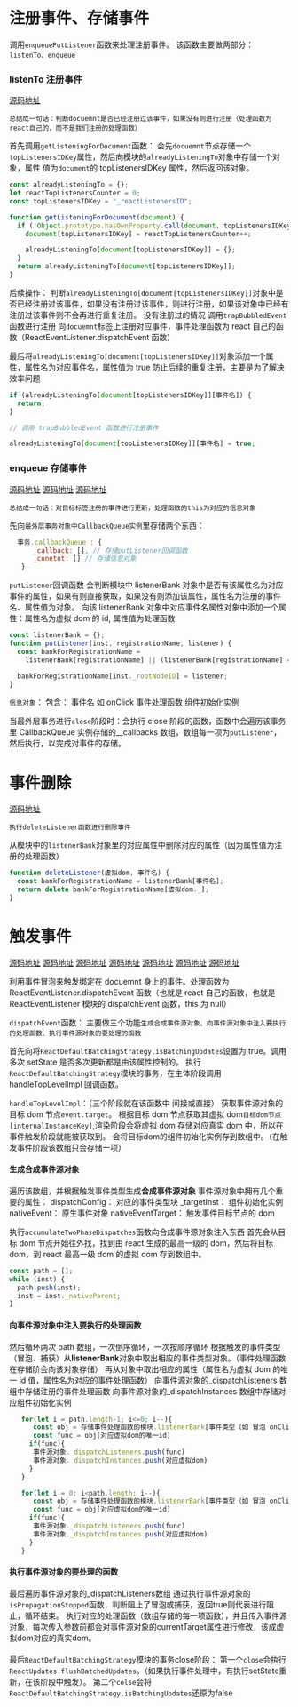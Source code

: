 # 注册事件、存储事件

调用`enqueuePutListener`函数来处理注册事件。
该函数主要做两部分：`listenTo、enqueue`

### listenTo 注册事件
[源码地址](https://github.com/Myliu0401/reactV15-/blob/main/src/renderers/dom/client/ReactBrowserEventEmitter.js)

`总结成一句话：判断docuemnt是否已经注册过该事件，如果没有则进行注册（处理函数为react自己的，而不是我们注册的处理函数）`

首先调用`getListeningForDocument`函数：
会先`docuemnt`节点存储一个`topListenersIDKey`属性，然后向模块的`alreadyListeningTo`对象中存储一个对象，属性 值为`document`的 topListenersIDKey 属性，然后返回该对象。

```js
const alreadyListeningTo = {};
let reactTopListenersCounter = 0;
const topListenersIDKey = "_reactListenersID";

function getListeningForDocument(document) {
  if (!Object.prototype.hasOwnProperty.call(document, topListenersIDKey)) {
    document[topListenersIDKey] = reactTopListenersCounter++;

    alreadyListeningTo[document[topListenersIDKey]] = {};
  }
  return alreadyListeningTo[document[topListenersIDKey]];
}
```

后续操作：
判断`alreadyListeningTo[document[topListenersIDKey]]`对象中是否已经注册过该事件，如果没有注册过该事件，则进行注册，如果该对象中已经有注册过该事件则不会再进行重复注册。
没有注册过的情况
调用`trapBubbledEvent`函数进行注册
向`docuemnt`标签上注册对应事件，事件处理函数为 react 自己的函数（ReactEventListener.dispatchEvent 函数）

最后将`alreadyListeningTo[document[topListenersIDKey]]`对象添加一个属性，属性名为对应事件名，属性值为 true
防止后续的重复注册，主要是为了解决效率问题

```js
if (alreadyListeningTo[document[topListenersIDKey]][事件名]) {
  return;
}

// 调用 trapBubbledEvent 函数进行注册事件

alreadyListeningTo[document[topListenersIDKey]][事件名] = true;
```

### enqueue 存储事件
[源码地址](https://github.com/Myliu0401/reactV15-/blob/main/src/renderers/dom/shared/ReactDOMComponent.js)
[源码地址](https://github.com/Myliu0401/reactV15-/blob/main/src/shared/utils/CallbackQueue.js)
[源码地址](https://github.com/Myliu0401/reactV15-/blob/main/src/renderers/shared/event/EventPluginHub.js)

`总结成一句话：对目标标签注册的事件进行更新，处理函数的this为对应的信息对象`

先向`最外层事务对象中CallbackQueue实例`里存储两个东西：

```js
  事务.callbackQueue : {
      _callback: [], // 存储putListener回调函数
      _conetnt: [] // 存储信息对象
   }
```

`putListener`回调函数
会判断模块中 listenerBank 对象中是否有该属性名为对应事件的属性，如果有则直接获取，如果没有则添加该属性，属性名为注册的事件名、属性值为对象。
向该 listenerBank 对象中对应事件名属性对象中添加一个属性：属性名为虚拟 dom 的 id, 属性值为处理函数

```js
const listenerBank = {};
function putListener(inst, registrationName, listener) {
  const bankForRegistrationName =
    listenerBank[registrationName] || (listenerBank[registrationName] = {});

  bankForRegistrationName[inst._rootNodeID] = listener;
}
```

`信息对象`：
包含： 事件名 如 onClick
事件处理函数
组件初始化实例

当最外层事务进行`close`阶段时：会执行 close 阶段的函数，函数中会遍历该事务里 CallbackQueue 实例存储的\_\_callbacks 数组，数组每一项为`putListener`，然后执行，以完成对事件的存储。

# 事件删除
[源码地址](https://github.com/Myliu0401/reactV15-/blob/main/src/renderers/shared/event/EventPluginHub.js)

`执行deleteListener函数进行删除事件`

从模块中的`listenerBank`对象里的对应属性中删除对应的属性（因为属性值为注册的处理函数）

```js
function deleteListener(虚拟dom, 事件名) {
  const bankForRegistrationName = listenerBank[事件名];
  return delete bankForRegistrationName[虚拟dom._];
}
```

# 触发事件
[源码地址](https://github.com/Myliu0401/reactV15-/blob/main/src/renderers/dom/client/ReactEventListener.js)
[源码地址](https://github.com/Myliu0401/reactV15-/blob/main/src/renderers/shared/reconciler/ReactDefaultBatchingStrategy.js)
[源码地址](https://github.com/Myliu0401/reactV15-/blob/main/src/renderers/shared/reconciler/ReactEventEmitterMixin.js)
[源码地址](https://github.com/Myliu0401/reactV15-/blob/main/src/renderers/shared/event/EventPluginHub.js)
[源码地址](https://github.com/Myliu0401/reactV15-/blob/main/src/renderers/dom/client/eventPlugins/SimpleEventPlugin.js)
[源码地址](https://github.com/Myliu0401/reactV15-/blob/main/src/renderers/shared/event/EventPropagators.js)
[源码地址](https://github.com/Myliu0401/reactV15-/blob/main/src/renderers/dom/client/ReactDOMTreeTraversal.js)

利用事件冒泡来触发绑定在 docuemnt 身上的事件。处理函数为 ReactEventListener.dispatchEvent 函数（也就是 react 自己的函数，也就是 ReactEventListener 模块的 dispatchEvent 函数，this 为 null）

`dispatchEvent`函数：
主要做三个功能`生成合成事件源对象、向事件源对象中注入要执行的处理函数、执行事件源对象的要处理的函数`

首先向将`ReactDefaultBatchingStrategy.isBatchingUpdates`设置为 true。调用多次 setState 是否多次更新都是由该属性控制的。
执行`ReactDefaultBatchingStrategy`模块的事务，在主体阶段调用 handleTopLevelImpl 回调函数。

`handleTopLevelImpl`：（三个阶段就在该函数中 间接或直接）
获取事件源对象的目标 dom 节点`event.target`。
根据目标 dom 节点获取其虚拟 dom`目标dom节点[internalInstanceKey]`,渲染阶段会将虚拟 dom 存储对应真实 dom 中，所以在事件触发阶段就能被获取到。
会将目标dom的组件初始化实例存到数组中。（在触发事件阶段该数组只会存储一项）


#### 生成合成事件源对象
遍历该数组，并根据触发事件类型生成**合成事件源对象**
事件源对象中拥有几个重要的属性：
dispatchConfig： 对应的事件类型块
\_targetInst： 组件初始化实例  
 nativeEvent： 原生事件对象
nativeEventTarget： 触发事件目标节点的 dom

执行`accumulateTwoPhaseDispatches`函数向合成事件源对象注入东西
首先会从目标 dom 节点开始往外找，找到由 react 生成的最高一级的 dom，然后将目标 dom，到 react 最高一级 dom 的虚拟 dom 存到数组中。

```js
const path = [];
while (inst) {
  path.push(inst);
  inst = inst._nativeParent;
}
```

#### 向事件源对象中注入要执行的处理函数
然后循环两次 path 数组，一次倒序循环，一次按顺序循环
根据触发的事件类型（冒泡、捕获）从**listenerBank**对象中取出相应的事件类型对象。（事件处理函数在存储阶会向该对象存储）
再从对象中取出相应的属性（属性名为虚拟 dom 的唯一 id 值，属性名为对应的事件处理函数）
向事件源对象的\_dispatchListeners 数组中存储注册的事件处理函数
向事件源对象的\_dispatchInstances 数组中存储对应组件初始化实例

```js
   for(let i = path.length-1; i<=0; i--){
      const obj = 存储事件处理函数的模块.listenerBank[事件类型（如 冒泡 onClick、捕获 onClickCapture）]
      const func = obj[对应虚拟dom的唯一id]
     if(func){
      事件源对象._dispatchListeners.push(func)
      事件源对象._dispatchInstances.push(对应虚拟dom)
     }
   }

   for(let i = 0; i<path.length; i--){
      const obj = 存储事件处理函数的模块.listenerBank[事件类型（如 冒泡 onClick、捕获 onClickCapture）]
      const func = obj[对应虚拟dom的唯一id]
     if(func){
      事件源对象._dispatchListeners.push(func)
      事件源对象._dispatchInstances.push(对应虚拟dom)
     }
   }
```

#### 执行事件源对象的要处理的函数
最后遍历事件源对象的_dispatchListeners数组
   通过执行事件源对象的`isPropagationStopped`函数，判断阻止了冒泡或捕获，返回true则代表进行阻止，循环结束。
   执行对应的处理函数（数组存储的每一项函数），并且传入事件源对象，每次传入参数前都会对事件源对象的currentTarget属性进行修改，该成虚拟dom对应的真实dom。

####
最后`ReactDefaultBatchingStrategy`模块的事务close阶段：
第一个`close`会执行`ReactUpdates.flushBatchedUpdates`。（如果执行事件处理中，有执行setState重新，在该阶段中触发）。
第二个`colse`会将`ReactDefaultBatchingStrategy.isBatchingUpdates`还原为false